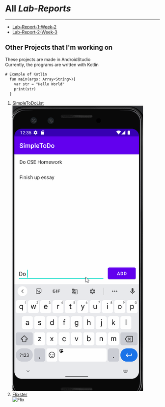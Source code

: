 # All *Lab-Reports*
---
* [Lab-Report-1-Week-2](https://kevku.github.io/cse15l-lab-reports/lab1.html)
* [Lab-Report-2-Week-3]()
## Other Projects that I'm working on  
These projects are made in AndroidStudio  
Currently, the programs are written with Kotlin
```
# Example of Kotlin
  fun main(args: Array<String>){
    var str = "Hello World"
    print(str)
  }
```
1. [SimpleToDoList](https://github.com/kevku/SimpleToDo)  
   ![ToDo](https://github.com/kevku/SimpleToDo/blob/master/walkthrough.gif) 
2. [Flixster](https://github.com/kevku/Unit-2-Project---Flixster---Part-2)  
   ![Flix](https://courses.codepath.com/course_images/android_university/movie_db_youtube.gif)
